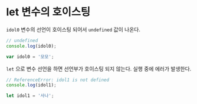 # let 변수의 호이스팅

`idol0` 변수의 선언이 호이스팅 되어서 `undefined` 값이 나온다.
```js
// undefined
console.log(idol0);

var idol0 = '모모';
```

`let` 으로 변수 선언을 하면 선언부가 호이스팅 되지 않는다. 실행 중에 에러가 발생한다.
```js
// ReferenceError: idol1 is not defined
console.log(idol1);

let idol1 = '사나';

```
